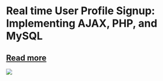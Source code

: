 # Real time User Profile Signup: Implementing AJAX, PHP, and MySQL
## <a href="https://appscweb.com/real-time-user-profile-signup/">Read more</a>
<img src="https://appscweb.com/wp-content/uploads/2024/09/Real-time-User-Profile-Signup-Implementing-AJAX-PHP-and-MySQL.jpg">
